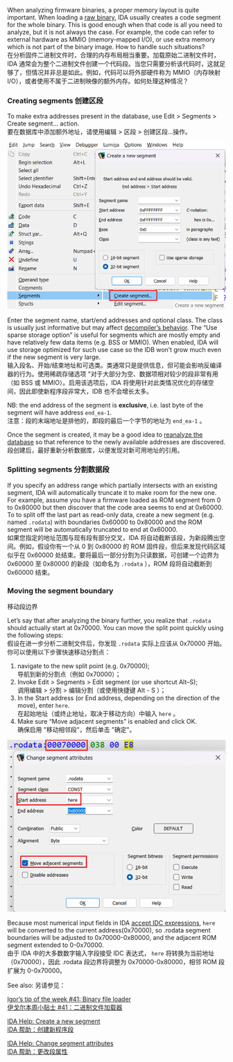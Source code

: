 When analyzing firmware binaries, a proper memory layout is quite important. When loading a [raw binary](https://hex-rays.com/blog/igors-tip-of-the-week-41-binary-file-loader/), IDA usually creates a code segment for the whole binary. This is good enough when that code is all you need to analyze, but it is not always the case. For example, the code can refer to external hardware as MMIO (memory-mapped I/O), or use extra memory which is not part of the binary image. How to handle such situations?  
在分析固件二进制文件时，合理的内存布局相当重要。加载原始二进制文件时，IDA 通常会为整个二进制文件创建一个代码段。当您只需要分析该代码时，这就足够了，但情况并非总是如此。例如，代码可以将外部硬件称为 MMIO（内存映射 I/O），或者使用不属于二进制映像的额外内存。如何处理这种情况？

### Creating segments 创建区段

To make extra addresses present in the database, use Edit > Segments > Create segment… action.  
要在数据库中添加额外地址，请使用编辑 > 区段 > 创建区段...操作。

![](assets/2023/12/segments1.png)

Enter the segment name, start/end addresses and optional class. The class is usually just informative but may affect [decompiler’s behavior](https://www.hex-rays.com/products/decompiler/manual/tricks.shtml). The “Use sparse storage option” is useful for segments which are mostly empty and have relatively few data items (e.g. BSS or MMIO). When enabled, IDA will use storage optimized for such use case so the IDB won’t grow much even if the new segment is very large.  
输入段名、开始/结束地址和可选类。类通常只是提供信息，但可能会影响反编译器的行为。使用稀疏存储选项 "对于大部分为空、数据项相对较少的段非常有用（如 BSS 或 MMIO）。启用该选项后，IDA 将使用针对此类情况优化的存储空间，因此即使新程序段非常大，IDB 也不会增长太多。

NB: the end address of the segment is **exclusive**, i.e. last byte of the segment will have address `end_ea-1`.  
注意：段的末端地址是排他的，即段的最后一个字节的地址为 `end_ea-1` 。

Once the segment is created, it may be a good idea to [reanalyze the database](https://hex-rays.com/blog/igor-tip-of-the-week-09-reanalysis/) so that reference to the newly available addresses are discovered.  
段创建后，最好重新分析数据库，以便发现对新可用地址的引用。

### Splitting segments 分割数据段

If you specify an address range which partially intersects with an existing segment, IDA will automatically truncate it to make room for the new one. For example, assume you have a firmware loaded as ROM segment from 0 to 0x80000 but then discover that the code area seems to end at 0x60000. To to split off the last part as read-only data, create a new segment (e.g. named `.rodata`) with boundaries 0x60000 to 0x80000 and the ROM segment will be automatically truncated to end at 0x60000.  
如果您指定的地址范围与现有段有部分交叉，IDA 将自动截断该段，为新段腾出空间。例如，假设你有一个从 0 到 0x80000 的 ROM 固件段，但后来发现代码区域似乎在 0x60000 处结束。要将最后一部分分割为只读数据，可创建一个边界为 0x60000 至 0x80000 的新段（如命名为 `.rodata` ），ROM 段将自动截断到 0x60000 结束。

### Moving the segment boundary  
移动段边界

Let’s say that after analyzing the binary further, you realize that `.rodata` should actually start at 0x70000. You can move the split point quickly using the following steps:  
假设在进一步分析二进制文件后，你发现 `.rodata` 实际上应该从 0x70000 开始。你可以使用以下步骤快速移动分割点：

1.  navigate to the new split point (e.g. 0x70000);  
    导航到新的分割点（例如 0x70000）；
2.  Invoke Edit > Segments > Edit segment (or use shortcut Alt–S);  
    调用编辑 > 分割 > 编辑分割（或使用快捷键 Alt - S ）；
3.  In the Start address (or End address, depending on the direction of the move), enter `here`.  
    在起始地址（或终止地址，取决于移动方向）中输入 `here` 。
4.  Make sure “Move adjacent segments” is enabled and click OK.  
    确保启用 "移动相邻段"，然后单击 "确定"。

![](assets/2023/12/segments2.png)

Because most numerical input fields in IDA [accept IDC expressions](https://hex-rays.com/blog/igors-tip-of-the-week-21-calculator-and-expression-evaluation-feature-in-ida/), `here` will be converted to the current address(0x70000), so .rodata segment boundaries will be adjusted to 0x70000-0x80000, and the adjacent ROM segment extended to 0-0x70000.  
由于 IDA 中的大多数数字输入字段接受 IDC 表达式， `here` 将转换为当前地址（0x70000），因此 .rodata 段边界将调整为 0x70000-0x80000，相邻 ROM 段扩展为 0-0x70000。

See also: 另请参见：

[Igor’s tip of the week #41: Binary file loader  
伊戈尔本周小贴士 #41：二进制文件加载器](https://hex-rays.com/blog/igors-tip-of-the-week-41-binary-file-loader/)

[IDA Help: Create a new segment  
IDA 帮助：创建新程序段](https://www.hex-rays.com/products/ida/support/idadoc/507.shtml)

[IDA Help: Change segment attributes  
IDA 帮助：更改段属性](https://www.hex-rays.com/products/ida/support/idadoc/514.shtml)